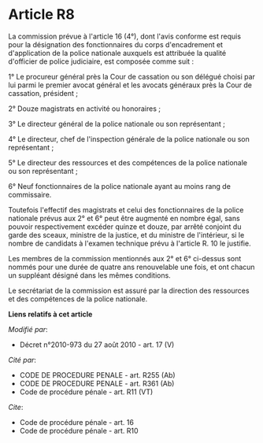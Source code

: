 # Article R8

La commission prévue à l'article 16 (4°), dont l'avis conforme est requis pour la désignation des fonctionnaires du corps
d'encadrement et d'application de la police nationale auxquels est attribuée la qualité d'officier de police judiciaire, est
composée comme suit : 

1° Le procureur général près la Cour de cassation ou son délégué choisi par lui parmi le premier avocat général et les
avocats généraux près la Cour de cassation, président ; 

2° Douze magistrats en activité ou honoraires ; 

3° Le directeur général de la police nationale ou son représentant ; 

4° Le directeur, chef de l'inspection générale de la police nationale ou son représentant ; 

5° Le       directeur des ressources et des compétences de la police nationale  ou son représentant ; 

6° Neuf fonctionnaires de la police nationale ayant au moins rang de commissaire. 

Toutefois l'effectif des magistrats et celui des fonctionnaires de la police nationale prévus aux 2° et 6° peut être augmenté
en nombre égal, sans pouvoir respectivement excéder quinze et douze, par arrêté conjoint du garde des sceaux, ministre de la
justice, et du ministre de l'intérieur, si le nombre de candidats à l'examen technique prévu à l'article R. 10 le justifie. 

Les membres de la commission mentionnés aux 2° et 6° ci-dessus sont nommés pour une durée de quatre ans renouvelable une
fois, et ont chacun un suppléant désigné dans les mêmes conditions. 

Le secrétariat de la commission est assuré par la direction des ressources et des compétences de la police nationale.

**Liens relatifs à cet article**

_Modifié par_:

  - Décret n°2010-973 du 27 août 2010 - art. 17 (V)

_Cité par_:

  - CODE DE PROCEDURE PENALE - art. R255 (Ab)
  - CODE DE PROCEDURE PENALE - art. R361 (Ab)
  - Code de procédure pénale - art. R11 (VT)

_Cite_:

  - Code de procédure pénale - art. 16
  - Code de procédure pénale - art. R10

